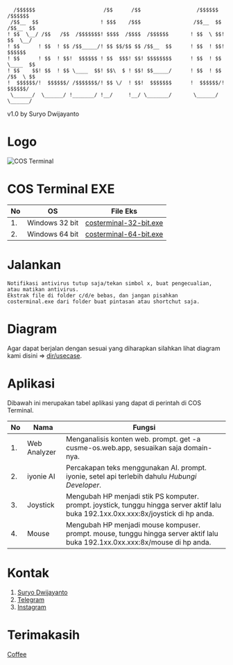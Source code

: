 	  /$$$$$$                      /$$      /$$                  /$$$$$$   /$$$$$$ 
	 /$$__  $$                    ! $$$    /$$$                 /$$__  $$ /$$__  $$
	! $$  \__/ /$$   /$$  /$$$$$$$! $$$$  /$$$$  /$$$$$$       ! $$  \ $$! $$  \__/
	! $$      ! $$  ! $$ /$$_____/! $$ $$/$$ $$ /$$__  $$      ! $$  ! $$!  $$$$$$ 
	! $$      ! $$  ! $$!  $$$$$$ ! $$  $$$! $$! $$$$$$$$      ! $$  ! $$ \____  $$
	! $$    $$! $$  ! $$ \____  $$! $$\  $ ! $$! $$_____/      ! $$  ! $$ /$$  \ $$
	!  $$$$$$/!  $$$$$$/ /$$$$$$$/! $$ \/  ! $$!  $$$$$$$      !  $$$$$$/!  $$$$$$/
	 \______/  \______/ !_______/ !__/     !__/ \_______/       \______/  \______/ 

  v1.0 by Suryo Dwijayanto

# Logo
![COS Terminal](favicon.ico)

# COS Terminal EXE
| No | OS | File Eks |
|----|------|--------|
| 1. | Windows 32 bit | [costerminal-32-bit.exe](https://github.com/CusMeDroid/costerminal/archive/refs/heads/main.zip) |
| 2. | Windows 64 bit | [costerminal-64-bit.exe](https://github.com/CusMeDroid/costerminal/archive/refs/heads/main.zip) |

# Jalankan
```
Notifikasi antivirus tutup saja/tekan simbol x, buat pengecualian, atau matikan antivirus.
Ekstrak file di folder c/d/e bebas, dan jangan pisahkan costerminal.exe dari folder buat pintasan atau shortchut saja.
```

# Diagram
Agar dapat berjalan dengan sesuai yang diharapkan silahkan lihat diagram kami disini => [dir/usecase](https://cusmedroid.github.io/costerminal/usecase/).

# Aplikasi
Dibawah ini merupakan tabel aplikasi yang dapat di perintah di COS Terminal.

| No | Nama | Fungsi |
|----|------|--------|
| 1. | Web Analyzer | Menganalisis konten web. prompt. get -a cusme-os.web.app, sesuaikan saja domain-nya. |
| 2. | iyonie AI | Percakapan teks menggunakan AI. prompt. iyonie, setel api terlebih dahulu *Hubungi Developer*. |
| 3. | Joystick | Mengubah HP menjadi stik PS komputer. prompt. joystick, tunggu hingga server aktif lalu buka 192.1xx.0xx.xxx:8x/joystick di hp anda. |
| 4. | Mouse | Mengubah HP menjadi mouse kompuser. prompt. mouse, tunggu hingga server aktif lalu buka 192.1xx.0xx.xxx:8x/mouse di hp anda. |

# Kontak
1. [Suryo Dwijayanto](mailto://iyortml@gmail.com)
2. [Telegram](https://t.me/cusmeos)
3. [Instagram](https://instagram.com/suryodwijayanto)

# Terimakasih
[Coffee](https://paypal.me/iyortml)
